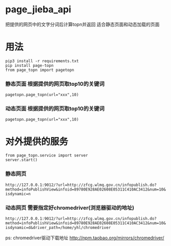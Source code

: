 # page_jieba_api
把提供的网页中的文字分词后计算topn并返回
适合静态页面和动态加载的页面

# 用法

```
pip3 install -r requirements.txt
pip install page-topn
from page_topn import pagetopn
```
### 静态页面 根据提供的网页取top10的关键词

`pagetopn.page_topn(url="xxx",10)`

### 动态页面 根据提供的网页取top10的关键词

`pagetopn.page_topn(url="xxx",10)`

# 对外提供的服务
```
from page_topn.service import server
server.start()
```



### 静态网页
`http://127.0.0.1:9012/?url=http://zfcg.wlmq.gov.cn/infopublish.do?method=infoPublishView&infoid=89780E928AE02608E05311C410AC3412&num=10&isdynamic=n`

### 动态网页 需要指定好chromedriver(浏览器驱动的地址)
`http://127.0.0.1:9012/?url=http://zfcg.wlmq.gov.cn/infopublish.do?method=infoPublishView&infoid=89780E928AE02608E05311C410AC3412&num=10&isdynamic=d&driver_path=/home/yhl/chromedriver`

ps: chromedriver驱动下载地址
http://npm.taobao.org/mirrors/chromedriver/